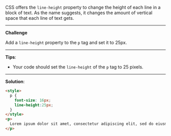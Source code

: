 CSS offers the `line-height` property to change the height of each line in a block of text. As the name suggests, it changes the amount of vertical space that each line of text gets.

---
**Challenge**

Add a `line-height` property to the `p` tag and set it to 25px.

---
**Tips**: 

- Your code should set the `line-height` of the `p` tag to 25 pixels.

---
**Solution**:
```html
<style>
  p {
    font-size: 16px;
    line-height:25px;
  }
</style>
<p>
  Lorem ipsum dolor sit amet, consectetur adipiscing elit, sed do eiusmod tempor incididunt ut labore et dolore magna aliqua. Ut enim ad minim veniam, quis nostrud exercitation ullamco laboris nisi ut aliquip ex ea commodo consequat. Duis aute irure dolor in reprehenderit in voluptate velit esse cillum dolore eu fugiat nulla pariatur.
</p>
```